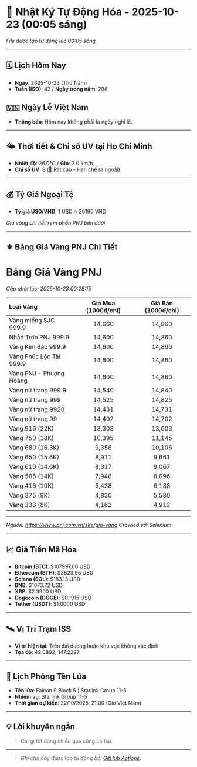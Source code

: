 # 🚀 Nhật Ký Tự Động Hóa - 2025-10-23 (00:05 sáng)

*File được tạo tự động lúc 00:05 sáng*

---
<!-- CALENDAR-MODULE -->
## 🗓️ Lịch Hôm Nay
- **Ngày**: 2025-10-23 (Thứ Năm)
- **Tuần (ISO)**: 43 / **Ngày trong năm**: 296

<!-- HOLIDAY-MODULE -->
## 🇻🇳 Ngày Lễ Việt Nam
- **Thông báo**: Hôm nay không phải là ngày nghỉ lễ.

---
<!-- WEATHER-UV-MODULE -->
## 🌤️ Thời tiết & Chỉ số UV tại Ho Chi Minh
- **Nhiệt độ**: 26.0°C / **Gió**: 3.0 km/h
- **Chỉ số UV**: 8 (🔴 Rất cao - Hạn chế ra ngoài)

---
<!-- FINANCE-MODULE -->
## 💰 Tỷ Giá Ngoại Tệ
- **Tỷ giá USD/VND**: 1 USD ≈ 26190 VND

*Giá vàng chi tiết xem phần PNJ bên dưới*

---
<!-- PNJ-GOLD-MODULE -->
## ⚜️ Bảng Giá Vàng PNJ Chi Tiết

# Bảng Giá Vàng PNJ
*Cập nhật lúc: 2025-10-23 00:28:15*

| Loại Vàng | Giá Mua (1000đ/chỉ) | Giá Bán (1000đ/chỉ) |
|:---|:---:|:---:|
| Vàng miếng SJC 999.9 | 14,660 | 14,860 |
| Nhẫn Trơn PNJ 999.9 | 14,600 | 14,860 |
| Vàng Kim Bảo 999.9 | 14,600 | 14,860 |
| Vàng Phúc Lộc Tài 999.9 | 14,600 | 14,860 |
| Vàng PNJ - Phượng Hoàng | 14,600 | 14,860 |
| Vàng nữ trang 999.9 | 14,540 | 14,840 |
| Vàng nữ trang 999 | 14,525 | 14,825 |
| Vàng nữ trang 9920 | 14,431 | 14,731 |
| Vàng nữ trang 99 | 14,402 | 14,702 |
| Vàng 916 (22K) | 13,303 | 13,603 |
| Vàng 750 (18K) | 10,395 | 11,145 |
| Vàng 680 (16.3K) | 9,356 | 10,106 |
| Vàng 650 (15.6K) | 8,911 | 9,661 |
| Vàng 610 (14.6K) | 8,317 | 9,067 |
| Vàng 585 (14K) | 7,946 | 8,696 |
| Vàng 416 (10K) | 5,438 | 6,188 |
| Vàng 375 (9K) | 4,830 | 5,580 |
| Vàng 333 (8K) | 4,162 | 4,912 |

---
*Nguồn: https://www.pnj.com.vn/site/gia-vang*
*Crawled với Selenium*

---
<!-- CRYPTO-MODULE -->
## 📈 Giá Tiền Mã Hóa
- **Bitcoin (BTC)**: $107997.00 USD
- **Ethereum (ETH)**: $3823.96 USD
- **Solana (SOL)**: $183.13 USD
- **BNB**: $1073.72 USD
- **XRP**: $2.3900 USD
- **Dogecoin (DOGE)**: $0.1915 USD
- **Tether (USDT)**: $1.0000 USD

---
<!-- ISS-MODULE -->
## 🛰️ Vị Trí Trạm ISS
- **Vị trí hiện tại**: Trên đại dương hoặc khu vực không xác định
- **Tọa độ**: 42.0892, 147.2227

---
<!-- LAUNCH-MODULE -->
## 🚀 Lịch Phóng Tên Lửa
- **Tên lửa**: Falcon 9 Block 5 | Starlink Group 11-5
- **Nhiệm vụ**: Starlink Group 11-5
- **Thời gian dự kiến**: 22/10/2025, 21:00 (Giờ Việt Nam)

---
<!-- ADVICE-MODULE -->
## 💡 Lời khuyên ngắn
> Cái gì tốt dùng nhiều quá cũng có hại.

---
<!-- FOOTER-MODULE -->
> *Ghi chú này được tạo tự động bởi [GitHub Actions](https://github.com/features/actions).*
